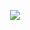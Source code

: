<p align="center">
  <a href="https://skillicons.dev">
    <img src="[![My Skills](https://skillicons.dev/icons?i=ableton,azure,js,css,mongodb,nodejs,svelte,vue,dart&theme=light&perline=3)](https://skillicons.dev)" />
  </a>
</p>
